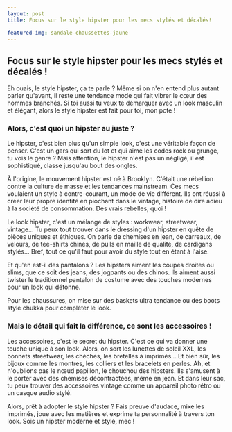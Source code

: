 ```yaml
---
layout: post
title: Focus sur le style hipster pour les mecs stylés et décalés!

featured-img: sandale-chaussettes-jaune
---
```

## Focus sur le style hipster pour les mecs stylés et décalés !

Eh ouais, le style hipster, ça te parle ? Même si on n'en entend plus autant parler qu'avant, il reste une tendance mode qui fait vibrer le cœur des hommes branchés. Si toi aussi tu veux te démarquer avec un look masculin et élégant, alors le style hipster est fait pour toi, mon pote !

### Alors, c'est quoi un hipster au juste ?

Le hipster, c'est bien plus qu'un simple look, c'est une véritable façon de penser. C'est un gars qui sort du lot et qui aime les codes rock ou grunge, tu vois le genre ? Mais attention, le hipster n'est pas un négligé, il est sophistiqué, classe jusqu'au bout des ongles.

À l'origine, le mouvement hipster est né à Brooklyn. C'était une rébellion contre la culture de masse et les tendances mainstream. Ces mecs voulaient un style à contre-courant, un mode de vie différent. Ils ont réussi à créer leur propre identité en piochant dans le vintage, histoire de dire adieu à la société de consommation. Des vrais rebelles, quoi !

Le look hipster, c'est un mélange de styles : workwear, streetwear, vintage... Tu peux tout trouver dans le dressing d'un hipster en quête de pièces uniques et éthiques. On parle de chemises en jean, de carreaux, de velours, de tee-shirts chinés, de pulls en maille de qualité, de cardigans stylés... Bref, tout ce qu'il faut pour avoir du style tout en étant à l'aise.

Et qu'en est-il des pantalons ? Les hipsters aiment les coupes droites ou slims, que ce soit des jeans, des jogpants ou des chinos. Ils aiment aussi twister le traditionnel pantalon de costume avec des touches modernes pour un look qui détonne.

Pour les chaussures, on mise sur des baskets ultra tendance ou des boots style chukka pour compléter le look.

###  Mais le détail qui fait la différence, ce sont les accessoires !

Les accessoires, c'est le secret du hipster. C'est ce qui va donner une touche unique à son look. Alors, on sort les lunettes de soleil XXL, les bonnets streetwear, les chèches, les bretelles à imprimés... Et bien sûr, les bijoux comme les montres, les colliers et les bracelets en perles. Ah, et n'oublions pas le nœud papillon, le chouchou des hipsters. Ils s'amusent à le porter avec des chemises décontractées, même en jean. Et dans leur sac, tu peux trouver des accessoires vintage comme un appareil photo rétro ou un casque audio stylé.

Alors, prêt à adopter le style hipster ? Fais preuve d'audace, mixe les imprimés, joue avec les matières et exprime ta personnalité à travers ton look. Sois un hipster moderne et stylé, mec !